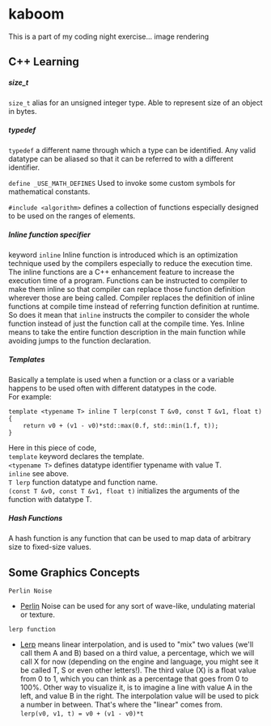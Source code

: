 # kaboom
This is a part of my coding night exercise...
image rendering

## C++ Learning
##### size_t
```size_t``` alias for an unsigned integer type. Able to represent size of an object in bytes.

##### typedef
```typedef``` a different name through which a type can be identified. Any valid datatype can be aliased so that it can be referred to with a different identifier.

 
```define _USE_MATH_DEFINES``` Used to invoke some custom symbols for mathematical constants.

```#include <algorithm>``` defines a collection of functions especially designed to be used on the ranges of elements.

##### Inline function specifier
keyword ```inline``` Inline function is introduced which is an optimization technique used by the compilers especially to reduce the execution time. The inline functions are a C++ enhancement feature to increase the execution time of a program. Functions can be instructed to compiler to make them inline so that compiler can replace those function definition wherever those are being called. Compiler replaces the definition of inline functions at compile time instead of referring function definition at runtime.\
So does it mean that ```inline``` instructs the compiler to consider the whole function instead of just the function call at the compile time. Yes. Inline means to take the entire function description in the main function while avoiding jumps to the function declaration.

##### Templates
Basically a template is used when a function or a class or a variable happens to be used often with different datatypes in the code.\
For example:
```
template <typename T> inline T lerp(const T &v0, const T &v1, float t) {
    return v0 + (v1 - v0)*std::max(0.f, std::min(1.f, t));
}
```

Here in this piece of code,\
```template``` keyword declares the template.\
```<typename T>``` defines datatype identifier typename with value T.\
```inline``` see above.\
```T lerp``` function datatype and function name.\
```(const T &v0, const T &v1, float t)``` initializes the arguments of the function with datatype T.

##### Hash Functions
A hash function is any function that can be used to map data of arbitrary size to fixed-size values. 

## Some Graphics Concepts

```Perlin Noise```
- [Perlin](https://adrianb.io/2014/08/09/perlinnoise.html) Noise can be used for any sort of wave-like, undulating material or texture.

```lerp function```
- [Lerp](https://lunarlabs.pt/blog/post/the_art_of_lerp) means linear interpolation, and is used to "mix" two values (we'll call them A and B) based on a third value, a percentage, which we will call X for now (depending on the engine and language, you might see it be called T, S or even other letters!). The third value (X) is a float value from 0 to 1, which you can think as a percentage that goes from 0 to 100%. Other way to visualize it, is to imagine a line with value A in the left, and value B in the right. The interpolation value will be used to pick a number in between. That's where the "linear" comes from.\
```lerp(v0, v1, t) = v0 + (v1 - v0)*t```






